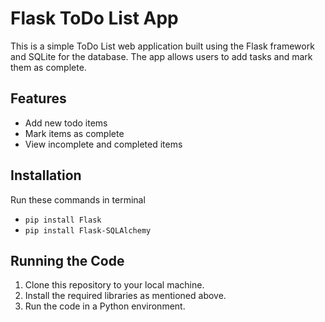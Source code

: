 # Flask ToDo List App

This is a simple ToDo List web application built using the Flask framework and SQLite for the database. The app allows users to add tasks and mark them as complete.

## Features

- Add new todo items
- Mark items as complete
- View incomplete and completed items

## Installation

Run these commands in terminal
* `pip install Flask`
* `pip install Flask-SQLAlchemy`

## Running the Code
1. Clone this repository to your local machine.
2. Install the required libraries as mentioned above.
3. Run the code in a Python environment.
